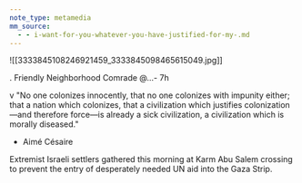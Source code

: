 ```yaml
---
note_type: metamedia
mm_source:
  - - i-want-for-you-whatever-you-have-justified-for-my-.md
---
```


![[3333845108246921459_3333845098465615049.jpg]]

. Friendly Neighborhood Comrade @...- 7h

v "No one colonizes innocently, that no one
colonizes with impunity either; that a nation
which colonizes, that a civilization which
justifies colonization—and therefore force—is
already a sick civilization, a civilization which is
morally diseased."

- Aimé Césaire

Extremist Israeli settlers gathered this
morning at Karm Abu Salem crossing to
prevent the entry of desperately needed
UN aid into the Gaza Strip.


